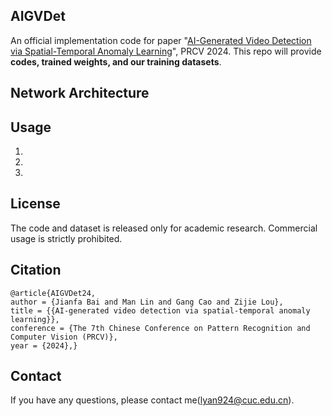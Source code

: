## AIGVDet
An official implementation code for paper "[AI-Generated Video Detection via Spatial-Temporal Anomaly Learning](https://arxiv.org/abs/2403.16638)", PRCV 2024. This repo will provide <B>codes, trained weights, and our training datasets</B>. 

## Network Architecture

 
## Usage
1.  
2.  
3.  

## License 
The code and dataset is released only for academic research. Commercial usage is strictly prohibited.

## Citation
 ```
@article{AIGVDet24,
author = {Jianfa Bai and Man Lin and Gang Cao and Zijie Lou},
title = {{AI-generated video detection via spatial-temporal anomaly learning}},
conference = {The 7th Chinese Conference on Pattern Recognition and Computer Vision (PRCV)},
year = {2024},}
```

## Contact
If you have any questions, please contact me(lyan924@cuc.edu.cn).


